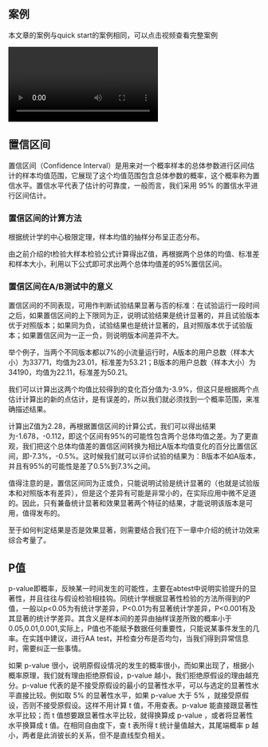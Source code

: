 
## 案例

本文章的案例与quick start的案例相同，可以点击视频查看完整案例

![type:video](../videos/quickstart1080_4700.mp4)


## 置信区间

置信区间（Confidence Interval）是用来对一个概率样本的总体参数进行区间估计的样本均值范围，它展现了这个均值范围包含总体参数的概率，这个概率称为置信水平。置信水平代表了估计的可靠度，一般而言，我们采用 95% 的置信水平进行区间估计。

### 置信区间的计算方法

根据统计学的中心极限定理，样本均值的抽样分布呈正态分布。

由之前介绍的t检验大样本检验公式计算得出Z值，再根据两个总体的均值、标准差和样本大小，利用以下公式即可求出两个总体均值差的95%置信区间。

### 置信区间在A/B测试中的意义

置信区间的不同表现，可用作判断试验结果显著与否的标准：在试验运行一段时间之后，如果置信区间的上下限同为正，说明试验结果是统计显著的，并且试验版本优于对照版本；如果同为负，试验结果也是统计显著的，且对照版本优于试验版本；如果置信区间为一正一负，则说明版本间差异不大。

举个例子，当两个不同版本都以7%的小流量运行时，A版本的用户总数（样本大小）为33771，均值为23.01，标准差为53.21；B版本的用户总数（样本大小）为34190，均值为22.11，标准差为50.21。

我们可以计算出这两个均值比较得到的变化百分值为-3.9%，但这只是根据两个点估计计算出的新的点估计，是有误差的，所以我们就必须找到一个概率范围，来准确描述结果。

计算出Z值为2.28，再根据置信区间的计算公式，我们可以得出结果为-1.678，-0.112，即这个区间有95%的可能性包含两个总体均值之差。为了更直观，我们把这个总体均值差的置信区间转换为相比A版本均值变化的百分比置信区间，即-7.3%，-0.5%。这时候我们就可以评价试验的结果为：B版本不如A版本，并且有95%的可能性是差了0.5%到7.3%之间。

值得注意的是，置信区间同为正或负，只能说明试验是统计显著的（也就是试验版本和对照版本有差异），但是这个差异有可能是非常小的，在实际应用中微不足道的。因此，只有兼备统计显著和效果显著两个特征的结果，才能说明该版本是可用，值得发布的。

至于如何判定结果是否是效果显著，则需要结合我们在下一章中介绍的统计功效来综合考量了。

## P值

p-value即概率，反映某一时间发生的可能性，主要在abtest中说明实验提升的显著性，并且往往与假设检验相挂钩。同统计学根据显著性检验的方法所得到的P值，一般以p<0.05为有统计学差异，P<0.01为有显著统计学差异，P<0.001有及其显著的统计学差异。其含义是样本间的差异由抽样误差所致的概率小于0.05,0.01,0.001,实际上，P值也不能赋予数据任何重要性，只能说某事件发生的几率。在实践中建议，进行AA test，并检查分布是否均匀，当我们得到异常信息时，需要纠正一些事情。

如果 p-value 很小，说明原假设情况的发生的概率很小，而如果出现了，根据小概率原理，我们就有理由拒绝原假设，p-value 越小，我们拒绝原假设的理由越充分。p-value 代表的是不接受原假设的最小的显著性水平，可以与选定的显著性水平直接比较。例如取 5% 的显著性水平，如果 p-value 大于 5% ，就接受原假设，否则不接受原假设。这样不用计算 t 值，不用查表。p-value 能直接跟显著性水平比较；而 t 值想要跟显著性水平比较，就得换算成 p-value ，或者将显著性水平换算成 t 值。在相同自由度下，查 t 表所得 t 统计量值越大，其尾端概率 p 越小，两者是此消彼长的关系，但不是直线型负相关。
